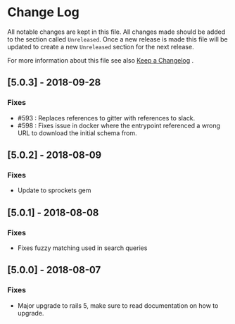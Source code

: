 # Change Log
All notable changes are kept in this file. All changes made should be added to the section called
`Unreleased`. Once a new release is made this file will be updated to create a new `Unreleased`
section for the next release.

For more information about this file see also [Keep a Changelog](http://keepachangelog.com/) .


## [5.0.3] - 2018-09-28

### Fixes

- #593 : Replaces references to gitter with references to slack.
- #598 : Fixes issue in docker where the entrypoint referenced a wrong URL to download the initial schema from.

## [5.0.2] - 2018-08-09

### Fixes
- Update to sprockets gem

## [5.0.1] - 2018-08-08

### Fixes
- Fixes fuzzy matching used in search queries

## [5.0.0] - 2018-08-07

### Fixes
- Major upgrade to rails 5, make sure to read documentation on how to upgrade.
